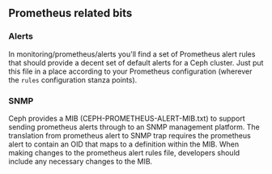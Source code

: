 ## Prometheus related bits

### Alerts
In monitoring/prometheus/alerts you'll find a set of Prometheus alert rules that
should provide a decent set of default alerts for a Ceph cluster. Just put this
file in a place according to your Prometheus configuration (wherever the `rules`
configuration stanza points).

### SNMP
Ceph provides a MIB (CEPH-PROMETHEUS-ALERT-MIB.txt) to support sending prometheus
alerts through to an SNMP management platform. The translation from prometheus
alert to SNMP trap requires the prometheus alert to contain an OID that maps to
a definition within the MIB. When making changes to the prometheus alert rules
file, developers should include any necessary changes to the MIB.
